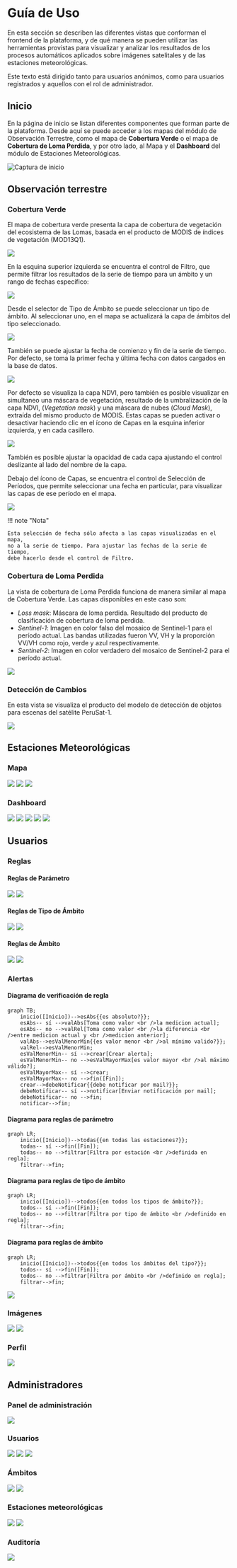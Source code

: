 # Guía de Uso

En esta sección se describen las diferentes vistas que conforman el frontend
de la plataforma, y de qué manera se pueden utilizar las herramientas
provistas para visualizar y analizar los resultados de los procesos
automáticos aplicados sobre imágenes satelitales y de las estaciones
meteorológicas.

Este texto está dirigido tanto para usuarios anónimos, como para usuarios
registrados y aquellos con el rol de administrador.

## Inicio

En la página de inicio se listan diferentes componentes que forman parte de
la plataforma. Desde aquí se puede acceder a los mapas del módulo de
Observación Terrestre, como el mapa de **Cobertura Verde** o el mapa de **Cobertura
de Loma Perdida**, y por otro lado, al Mapa y el **Dashboard** del módulo de
Estaciones Meteorológicas.

![Captura de inicio](img/home.png)

## Observación terrestre

### Cobertura Verde

El mapa de cobertura verde presenta la capa de cobertura de vegetación del
ecosistema de las Lomas, basada en el producto de MODIS de índices de
vegetación (MOD13Q1).

![](img/vi1.png)

En la esquina superior izquierda se encuentra el control de Filtro, que
permite filtrar los resultados de la serie de tiempo para un ámbito y un
rango de fechas específico:

![](img/vi2.png)

Desde el selector de Tipo de Ámbito se puede seleccionar un tipo de ámbito.
Al seleccionar uno, en el mapa se actualizará la capa de ámbitos del tipo
seleccionado.

![](img/vi4.png)

También se puede ajustar la fecha de comienzo y fin de la serie de tiempo.
Por defecto, se toma la primer fecha y última fecha con datos cargados en la
base de datos.

![](img/vi5.png)

Por defecto se visualiza la capa NDVI, pero también es posible visualizar en
simultaneo una máscara de vegetación, resultado de la umbralización de la
capa NDVI, (*Vegetation mask*) y una máscara de nubes (*Cloud Mask*),
extraída del mismo producto de MODIS. Estas capas se pueden activar o
desactivar haciendo clic en el ícono de Capas en la esquina inferior
izquierda, y en cada casillero.

![](img/vi6.png)

También es posible ajustar la opacidad de cada capa ajustando el control
deslizante al lado del nombre de la capa.

Debajo del ícono de Capas, se encuentra el control de Selección de Períodos,
que permite seleccionar una fecha en particular, para visualizar las capas de
ese período en el mapa.

![](img/vi7.png)

!!! note "Nota"

    Esta selección de fecha sólo afecta a las capas visualizadas en el mapa,
    no a la serie de tiempo. Para ajustar las fechas de la serie de tiempo,
    debe hacerlo desde el control de Filtro.

### Cobertura de Loma Perdida

La vista de cobertura de Loma Perdida funciona de manera similar al mapa de
Cobertura Verde.  Las capas disponibles en este caso son:

* *Loss mask*: Máscara de loma perdida. Resultado del producto de clasificación
  de cobertura de loma perdida.
* *Sentinel-1*: Imagen en color falso del mosaico de Sentinel-1 para el período
  actual. Las bandas utilizadas fueron VV, VH y la proporción VV/VH como
  rojo, verde y azul respectivamente.
* *Sentinel-2*: Imagen en color verdadero del mosaico de Sentinel-2 para el
  período actual.

![](img/lomas1.png)

### Detección de Cambios

En esta vista se visualiza el producto del modelo de detección de objetos
para escenas del satélite PeruSat-1.

![](img/objects1.png)

## Estaciones Meteorológicas

### Mapa

![](img/stations-map1.png)
![](img/stations-map2.png)
![](img/stations-map3.png)

### Dashboard

![](img/stations-dashboard1.png)
![](img/stations-dashboard2.png)
![](img/stations-dashboard3.png)
![](img/stations-dashboard4.png)
![](img/stations-data1.png)

## Usuarios

### Reglas

#### Reglas de Parámetro

![](img/admin-parameter-rule1.png)
![](img/admin-parameter-rule2.png)

#### Reglas de Tipo de Ámbito

![](img/admin-scope-type-rule1.png)
![](img/admin-scope-type-rule2.png)

#### Reglas de Ámbito

![](img/admin-scope-rule1.png)
![](img/admin-scope-rule2.png)

### Alertas

#### Diagrama de verificación de regla

```mermaid
graph TB;
    inicio([Inicio])-->esAbs{{es absoluto?}};
    esAbs-- sí -->valAbs[Toma como valor <br />la medicion actual];
    esAbs-- no -->valRel[Toma como valor <br />la diferencia <br />entre medicion actual y <br />medicion anterior];
    valAbs-->esValMenorMin{{es valor menor <br />al mínimo valido?}};
    valRel-->esValMenorMin;
    esValMenorMin-- sí -->crear[Crear alerta];
    esValMenorMin-- no -->esValMayorMax[es valor mayor <br />al máximo válido?];
    esValMayorMax-- sí -->crear;
    esValMayorMax-- no -->fin([Fin]);
    crear-->debeNotificar{{debe notificar por mail?}};
    debeNotificar-- sí -->notificar[Enviar notificación por mail];
    debeNotificar-- no -->fin;
    notificar-->fin;
```

#### Diagrama para reglas de parámetro

```mermaid
graph LR;
    inicio([Inicio])-->todas{{en todas las estaciones?}};
    todas-- sí -->fin([Fin]);
    todas-- no -->filtrar[Filtra por estación <br />definida en regla];
    filtrar-->fin;
```

#### Diagrama para reglas de tipo de ámbito

```mermaid
graph LR;
    inicio([Inicio])-->todos{{en todos los tipos de ámbito?}};
    todos-- sí -->fin([Fin]);
    todos-- no -->filtrar[Filtra por tipo de ámbito <br />definido en regla];
    filtrar-->fin;
```

#### Diagrama para reglas de ámbito

```mermaid
graph LR;
    inicio([Inicio])-->todos{{en todos los ámbitos del tipo?}};
    todos-- sí -->fin([Fin]);
    todos-- no -->filtrar[Filtra por ámbito <br />definido en regla];
    filtrar-->fin;
```

![](img/admin-alerts1.png)

### Imágenes

![](img/admin-images1.png)
![](img/admin-images2.png)

### Perfil

![](img/admin-profile1.png)

## Administradores

### Panel de administración

![](img/backend-admin1.png)

### Usuarios

![](img/backend-admin2.png)
![](img/backend-admin3.png)
![](img/backend-admin4.png)

### Ámbitos

![](img/backend-admin5.png)
![](img/backend-admin6.png)

### Estaciones meteorológicas

![](img/backend-stations1.png)
![](img/backend-stations2.png)

### Auditoría

![](img/backend-auditlog1.png)